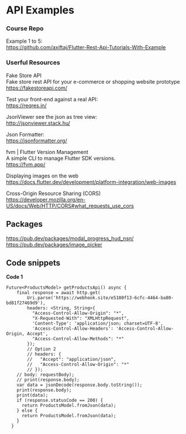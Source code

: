 # API Examples

### Course Repo

Example 1 to 5:  
https://github.com/axiftaj/Flutter-Rest-Api-Tutorials-With-Example

### Userful Resources

Fake Store API  
Fake store rest API for your e-commerce or shopping website prototype  
https://fakestoreapi.com/

Test your front-end against a real API:  
https://reqres.in/

JsonViewer see the json as tree view:  
http://jsonviewer.stack.hu/

Json Formatter:  
https://jsonformatter.org/

fvm | Flutter Version Management  
A simple CLI to manage Flutter SDK versions.  
https://fvm.app/

Displaying images on the web  
https://docs.flutter.dev/development/platform-integration/web-images

Cross-Origin Resource Sharing (CORS)  
https://developer.mozilla.org/en-US/docs/Web/HTTP/CORS#what_requests_use_cors

## Packages

https://pub.dev/packages/modal_progress_hud_nsn/  
https://pub.dev/packages/image_picker

## Code snippets

**Code 1**

```
Future<ProductsModel> getProductsApi() async {
    final response = await http.get(
        Uri.parse('https://webhook.site/e5180f13-6cfc-4464-ba80-bd81f27469d9'),
        headers: <String, String>{
          "Access-Control-Allow-Origin": "*",
          "X-Requested-With": "XMLHttpRequest",
          'Content-Type': 'application/json; charset=UTF-8',
          'Access-Control-Allow-Headers': 'Access-Control-Allow-Origin, Accept',
          "Access-Control-Allow-Methods": "*"
        });
        // Option 2
        // headers: {
        //   "Accept": "application/json",
        //   "Access-Control-Allow-Origin": "*"
        // });
    // body: requestBody);
    // print(response.body);
    var data = jsonDecode(response.body.toString());
    print(response.body);
    print(data);
    if (response.statusCode == 200) {
      return ProductsModel.fromJson(data);
    } else {
      return ProductsModel.fromJson(data);
    }
  }
```
